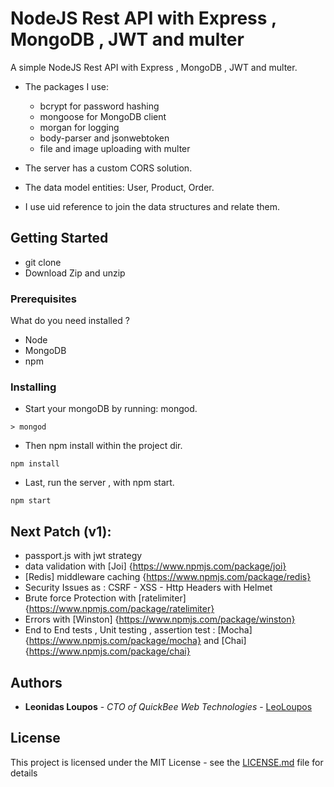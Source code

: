 # NodeJS Rest API with Express , MongoDB , JWT and multer

A simple NodeJS Rest API with Express , MongoDB , JWT and multer.

- The packages I use: 
  - bcrypt for password hashing
  - mongoose for MongoDB client
  - morgan for logging
  - body-parser and jsonwebtoken 
  - file and image uploading with multer
 
- The server has a custom CORS solution.

- The data model entities: User, Product, Order.
- I use uid reference to join the data structures and relate them. 


## Getting Started

 - git clone
 - Download Zip and unzip
 
### Prerequisites

What do you need installed ? 
  - Node 
  - MongoDB 
  - npm 

### Installing

 - Start your mongoDB by running: mongod.
```
> mongod
```

 - Then npm install within the project dir.

```
npm install
```

 - Last, run the server , with npm start.

```
npm start
```

## Next Patch (v1):

   - passport.js with jwt strategy
   - data validation with [Joi] {https://www.npmjs.com/package/joi}
   - [Redis] middleware caching {https://www.npmjs.com/package/redis}
   - Security Issues as : CSRF - XSS - Http Headers with Helmet
   - Brute force Protection with [ratelimiter] {https://www.npmjs.com/package/ratelimiter}
   - Errors with [Winston] {https://www.npmjs.com/package/winston}
   - End to End tests , Unit testing , assertion test : [Mocha] {https://www.npmjs.com/package/mocha} and [Chai] {https://www.npmjs.com/package/chai}
  

## Authors

* **Leonidas Loupos** - *CTO of QuickBee Web Technologies* - [LeoLoupos](https://github.com/LeoLoupos)

## License

This project is licensed under the MIT License - see the [LICENSE.md](LICENSE.md) file for details


